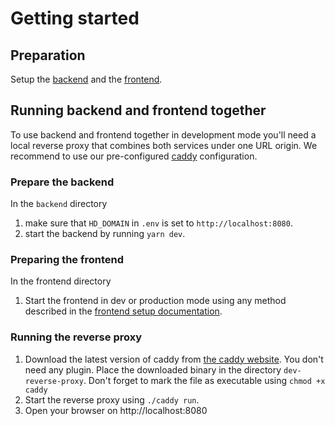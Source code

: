 # Getting started

## Preparation

Setup the [backend](./setup/backend.md) and the [frontend](./setup/frontend.md).

## Running backend and frontend together

To use backend and frontend together in development mode you'll need a local reverse proxy that combines both services under one URL origin.
We recommend to use our pre-configured [caddy](https://caddyserver.com/) configuration.

### Prepare the backend

In the `backend` directory
1. make sure that `HD_DOMAIN` in `.env` is set to `http://localhost:8080`.
2. start the backend by running `yarn dev`.  

### Preparing the frontend

In the frontend directory
1. Start the frontend in dev or production mode using any method described in the [frontend setup documentation](./setup/frontend.md).

### Running the reverse proxy

1. Download the latest version of caddy from [the caddy website](https://caddyserver.com/). You don't need any plugin. Place the downloaded binary in the directory `dev-reverse-proxy`. Don't forget to mark the file as executable using `chmod +x caddy`
2. Start the reverse proxy using `./caddy run`.
3. Open your browser on http://localhost:8080
